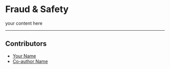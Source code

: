 <!-- TODO: Replace this text with a summary of article for SEO -->

# Fraud & Safety

<!-- TODO: Cover image: 
1. You can create your own cover image and put it in the correct asset directory,
2. or you can give an explanation on how it should be and we will help you create one. Please tag arunesh@superlinked.com or @AruneshSingh (GitHub) in this case. -->

your content here

______________________________________________________________________

## Contributors

- [Your Name](you_social_handle.com)
- [Co-author Name](their_social_handle.com)
